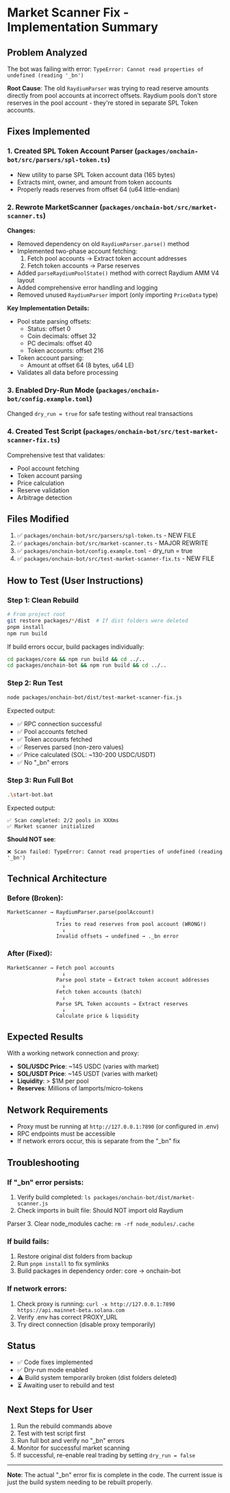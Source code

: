 # Market Scanner Fix - Implementation Summary

## Problem Analyzed

The bot was failing with error: `TypeError: Cannot read properties of undefined (reading '_bn')`

**Root Cause**: The old `RaydiumParser` was trying to read reserve amounts directly from pool accounts at incorrect offsets. Raydium pools don't store reserves in the pool account - they're stored in separate SPL Token accounts.

## Fixes Implemented

### 1. Created SPL Token Account Parser (`packages/onchain-bot/src/parsers/spl-token.ts`)
- New utility to parse SPL Token account data (165 bytes)
- Extracts mint, owner, and amount from token accounts
- Properly reads reserves from offset 64 (u64 little-endian)

### 2. Rewrote MarketScanner (`packages/onchain-bot/src/market-scanner.ts`)
**Changes:**
- Removed dependency on old `RaydiumParser.parse()` method
- Implemented two-phase account fetching:
  1. Fetch pool accounts →  Extract token account addresses
  2. Fetch token accounts → Parse reserves
- Added `parseRaydiumPoolState()` method with correct Raydium AMM V4 layout
- Added comprehensive error handling and logging
- Removed unused `RaydiumParser` import (only importing `PriceData` type)

**Key Implementation Details:**
- Pool state parsing offsets:
  - Status: offset 0
  - Coin decimals: offset 32
  - PC decimals: offset 40
  - Token accounts: offset 216
- Token account parsing:
  - Amount at offset 64 (8 bytes, u64 LE)
- Validates all data before processing

### 3. Enabled Dry-Run Mode (`packages/onchain-bot/config.example.toml`)
Changed `dry_run = true` for safe testing without real transactions

### 4. Created Test Script (`packages/onchain-bot/src/test-market-scanner-fix.ts`)
Comprehensive test that validates:
- Pool account fetching
- Token account parsing
- Price calculation
- Reserve validation
- Arbitrage detection

## Files Modified

1. ✅ `packages/onchain-bot/src/parsers/spl-token.ts` - NEW FILE
2. ✅ `packages/onchain-bot/src/market-scanner.ts` - MAJOR REWRITE
3. ✅ `packages/onchain-bot/config.example.toml` - dry_run = true
4. ✅ `packages/onchain-bot/src/test-market-scanner-fix.ts` - NEW FILE

## How to Test (User Instructions)

### Step 1: Clean Rebuild
```bash
# From project root
git restore packages/*/dist  # If dist folders were deleted
pnpm install
npm run build
```

If build errors occur, build packages individually:
```bash
cd packages/core && npm run build && cd ../..
cd packages/onchain-bot && npm run build && cd ../..
```

### Step 2: Run Test
```bash
node packages/onchain-bot/dist/test-market-scanner-fix.js
```

Expected output:
- ✅ RPC connection successful
- ✅ Pool accounts fetched
- ✅ Token accounts fetched  
- ✅ Reserves parsed (non-zero values)
- ✅ Price calculated (SOL: ~130-200 USDC/USDT)
- ✅ No "_bn" errors

### Step 3: Run Full Bot
```bash
.\start-bot.bat
```

Expected output:
```
✅ Scan completed: 2/2 pools in XXXms
✅ Market scanner initialized
```

**Should NOT see**:
```
❌ Scan failed: TypeError: Cannot read properties of undefined (reading '_bn')
```

## Technical Architecture

### Before (Broken):
```
MarketScanner → RaydiumParser.parse(poolAccount)
                  ↓
                Tries to read reserves from pool account (WRONG!)
                  ↓
                Invalid offsets → undefined → ._bn error
```

### After (Fixed):
```
MarketScanner → Fetch pool accounts
                  ↓
                Parse pool state → Extract token account addresses
                  ↓
                Fetch token accounts (batch)
                  ↓
                Parse SPL Token accounts → Extract reserves
                  ↓
                Calculate price & liquidity
```

## Expected Results

With a working network connection and proxy:
- **SOL/USDC Price**: ~145 USDC (varies with market)
- **SOL/USDT Price**: ~145 USDT (varies with market)
- **Liquidity**: > $1M per pool
- **Reserves**: Millions of lamports/micro-tokens

## Network Requirements

- Proxy must be running at `http://127.0.0.1:7890` (or configured in .env)
- RPC endpoints must be accessible
- If network errors occur, this is separate from the "_bn" fix

## Troubleshooting

### If "_bn" error persists:
1. Verify build completed: `ls packages/onchain-bot/dist/market-scanner.js`
2. Check imports in built file: Should NOT import old Raydium

Parser
3. Clear node_modules cache: `rm -rf node_modules/.cache`

### If build fails:
1. Restore original dist folders from backup
2. Run `pnpm install` to fix symlinks
3. Build packages in dependency order: core → onchain-bot

### If network errors:
1. Check proxy is running: `curl -x http://127.0.0.1:7890 https://api.mainnet-beta.solana.com`
2. Verify .env has correct PROXY_URL
3. Try direct connection (disable proxy temporarily)

## Status

- ✅ Code fixes implemented
- ✅ Dry-run mode enabled
- ⚠️  Build system temporarily broken (dist folders deleted)
- ⏳ Awaiting user to rebuild and test

## Next Steps for User

1. Run the rebuild commands above
2. Test with test script first
3. Run full bot and verify no "_bn" errors
4. Monitor for successful market scanning
5. If successful, re-enable real trading by setting `dry_run = false`

---

**Note**: The actual "_bn" error fix is complete in the code. The current issue is just the build system needing to be rebuilt properly.


